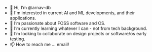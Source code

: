 - 👋 Hi, I’m @arnav-db
- 👀 I'm interested in current AI and ML developments, and their applications.
- 👀 I’m passionate about FOSS software and OS.
- 🌱 I’m currently learning whatever I can - not from tech background.
- 💞️ I’m looking to collaborate on design projects or software/os early testing.
- 📫 How to reach me ... email!

<!---
venusuranus/venusuranus is a ✨ special ✨ repository because its `README.md` (this file) appears on your GitHub profile.
You can click the Preview link to take a look at your changes.
--->
